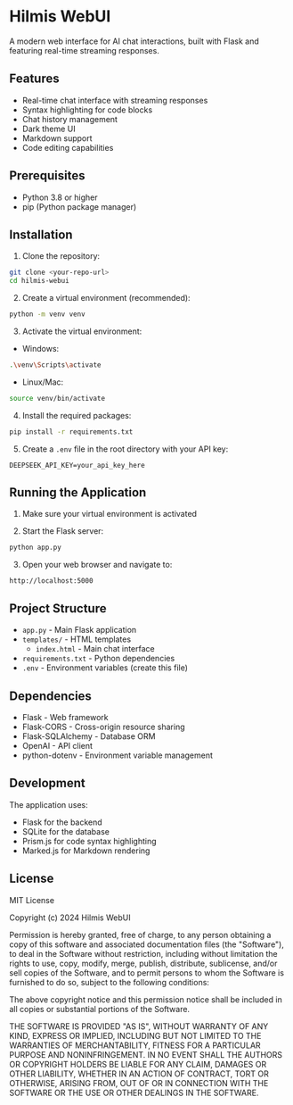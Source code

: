 # Hilmis WebUI

A modern web interface for AI chat interactions, built with Flask and featuring real-time streaming responses.

## Features

- Real-time chat interface with streaming responses
- Syntax highlighting for code blocks
- Chat history management
- Dark theme UI
- Markdown support
- Code editing capabilities

## Prerequisites

- Python 3.8 or higher
- pip (Python package manager)

## Installation

1. Clone the repository:
```bash
git clone <your-repo-url>
cd hilmis-webui
```

2. Create a virtual environment (recommended):
```bash
python -m venv venv
```

3. Activate the virtual environment:
- Windows:
```bash
.\venv\Scripts\activate
```
- Linux/Mac:
```bash
source venv/bin/activate
```

4. Install the required packages:
```bash
pip install -r requirements.txt
```

5. Create a `.env` file in the root directory with your API key:
```
DEEPSEEK_API_KEY=your_api_key_here
```

## Running the Application

1. Make sure your virtual environment is activated

2. Start the Flask server:
```bash
python app.py
```

3. Open your web browser and navigate to:
```
http://localhost:5000
```

## Project Structure

- `app.py` - Main Flask application
- `templates/` - HTML templates
  - `index.html` - Main chat interface
- `requirements.txt` - Python dependencies
- `.env` - Environment variables (create this file)

## Dependencies

- Flask - Web framework
- Flask-CORS - Cross-origin resource sharing
- Flask-SQLAlchemy - Database ORM
- OpenAI - API client
- python-dotenv - Environment variable management

## Development

The application uses:
- Flask for the backend
- SQLite for the database
- Prism.js for code syntax highlighting
- Marked.js for Markdown rendering

## License

MIT License

Copyright (c) 2024 Hilmis WebUI

Permission is hereby granted, free of charge, to any person obtaining a copy
of this software and associated documentation files (the "Software"), to deal
in the Software without restriction, including without limitation the rights
to use, copy, modify, merge, publish, distribute, sublicense, and/or sell
copies of the Software, and to permit persons to whom the Software is
furnished to do so, subject to the following conditions:

The above copyright notice and this permission notice shall be included in all
copies or substantial portions of the Software.

THE SOFTWARE IS PROVIDED "AS IS", WITHOUT WARRANTY OF ANY KIND, EXPRESS OR
IMPLIED, INCLUDING BUT NOT LIMITED TO THE WARRANTIES OF MERCHANTABILITY,
FITNESS FOR A PARTICULAR PURPOSE AND NONINFRINGEMENT. IN NO EVENT SHALL THE
AUTHORS OR COPYRIGHT HOLDERS BE LIABLE FOR ANY CLAIM, DAMAGES OR OTHER
LIABILITY, WHETHER IN AN ACTION OF CONTRACT, TORT OR OTHERWISE, ARISING FROM,
OUT OF OR IN CONNECTION WITH THE SOFTWARE OR THE USE OR OTHER DEALINGS IN THE
SOFTWARE. 